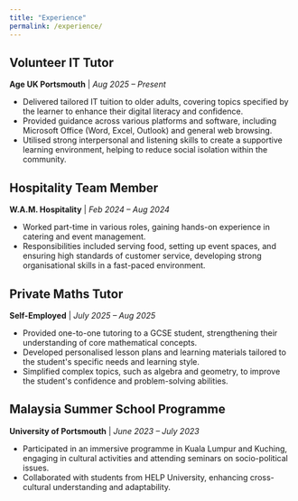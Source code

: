 ```yaml
---
title: "Experience"
permalink: /experience/
---
```


## Volunteer IT Tutor
**Age UK Portsmouth** | *Aug 2025 – Present*
- Delivered tailored IT tuition to older adults, covering topics specified by the learner to enhance their digital
literacy and confidence.
- Provided guidance across various platforms and software, including Microsoft Office (Word, Excel, Outlook)
and general web browsing.
- Utilised strong interpersonal and listening skills to create a supportive learning environment, helping to
reduce social isolation within the community.

## Hospitality Team Member
**W.A.M. Hospitality** | *Feb 2024 – Aug 2024*
- Worked part-time in various roles, gaining hands-on experience in catering and event management.
- Responsibilities included serving food, setting up event spaces, and ensuring high standards of customer service, developing strong organisational skills in a fast-paced environment.

## Private Maths Tutor
**Self-Employed** | *July 2025 – Aug 2025*
- Provided one-to-one tutoring to a GCSE student, strengthening their understanding of core mathematical concepts.
- Developed personalised lesson plans and learning materials tailored to the student's specific needs and learning style.
- Simplified complex topics, such as algebra and geometry, to improve the student's confidence and problem-solving abilities.

## Malaysia Summer School Programme
**University of Portsmouth** | *June 2023 – July 2023*
- Participated in an immersive programme in Kuala Lumpur and Kuching, engaging in cultural activities and attending seminars on socio-political issues.
- Collaborated with students from HELP University, enhancing cross-cultural understanding and adaptability.